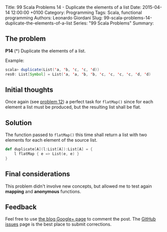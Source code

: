 Title: 99 Scala Problems 14 - Duplicate the elements of a list
Date: 2015-04-14 12:00:00 +0100
Category: Programming
Tags: Scala, functional programming
Authors: Leonardo Giordani
Slug: 99-scala-problems-14-duplicate-the-elements-of-a-list
Series: "99 Scala Problems"
Summary: 

## The problem

**P14** (*) Duplicate the elements of a list.

Example:

``` scala
scala> duplicate(List('a, 'b, 'c, 'c, 'd))
res0: List[Symbol] = List('a, 'a, 'b, 'b, 'c, 'c, 'c, 'c, 'd, 'd)
```

## Initial thoughts

Once again (see [problem 12](/blog/2015/04/14/99-scala-problems-12-decode-a-run-length-encoded-list)) a perfect task for `flatMap()` since for each element a list must be produced, but the resulting list shall be flat.

## Solution

The function passed to `flatMap()` this time shall return a list with two elements for each element of the source list.

``` scala
def duplicate[A](l:List[A]):List[A] = {
    l flatMap { e => List(e, e) }
}
```

## Final considerations

This problem didn't involve new concepts, but allowed me to test again **mapping** and **anonymous** functions.

## Feedback

Feel free to use [the blog Google+ page](https://plus.google.com/u/0/b/110554719587236016835/110554719587236016835/posts) to comment the post. The [GitHub issues](https://github.com/lgiordani/lgiordani.github.com/issues) page is the best place to submit corrections.
